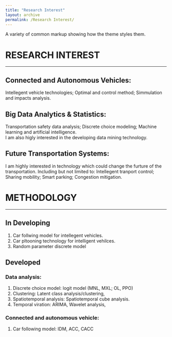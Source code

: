```yaml
---
title: "Research Interest"
layout: archive
permalink: /Research Interest/
---
```


A variety of common markup showing how the theme styles them.
# RESEARCH INTEREST
-----
## Connected and Autonomous Vehicles: 
Intellegent vehicle technologies; Optimal and control method; Simmulation and impacts analysis. 

## Big Data Analytics & Statistics:
Transportation safety data analysis; Discrete choice modeling; Machine learning and artificial intelligence.<br>
I am also higly interested in the developing data mining technology.

## Future Transportation Systems: 
I am highly interested in technology which could change the furture of the transportation. Including but not limited to: Intellegent tranport control; Sharing mobility; Smart parking; Congestion mitigation.<br>

# METHODOLOGY
-----
## In Developing
1. Car follwing model for intellegent vehicles.
1. Car pltooning technology for intelligent vehilces.
1. Random parameter discrete model 

## Developed
### Data analysis:
1. Discrete choice model: logit model (MNL, MXL; OL, PPO)
1. Clustering: Latent class analysis/clustering, 
1. Spatiotemporal analysis: Spatiotemporal cube analysis.
1. Temporal viration: ARIMA, Wavelet analysis,

### Connected and autonomous vehicle: 
1. Car following model: IDM, ACC, CACC


